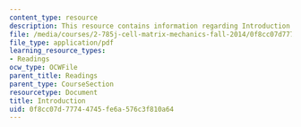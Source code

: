 ```yaml
---
content_type: resource
description: This resource contains information regarding Introduction.
file: /media/courses/2-785j-cell-matrix-mechanics-fall-2014/0f8cc07d77744745fe6a576c3f810a64_MIT2_785JF14_Chapter_1.pdf
file_type: application/pdf
learning_resource_types:
- Readings
ocw_type: OCWFile
parent_title: Readings
parent_type: CourseSection
resourcetype: Document
title: Introduction
uid: 0f8cc07d-7774-4745-fe6a-576c3f810a64
---
```

